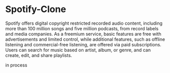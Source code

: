 # Spotify-Clone

Spotify offers digital copyright restricted recorded audio content, including more than 100 million songs and five million podcasts, from record labels and media companies. As a freemium service, basic features are free with advertisements and limited control, while additional features, such as offline listening and commercial-free listening, are offered via paid subscriptions. Users can search for music based on artist, album, or genre, and can create, edit, and share playlists.



in process
